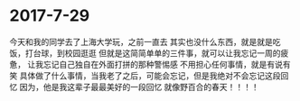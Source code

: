# 2017-7-29

今天和我的同学去了上海大学玩，之前一直去
其实也没什么东西，就是就是吃饭，打台球，到校园逛逛
但就是这简简单单的三件事，就可以让我忘记一周的疲惫，
让我忘记自己独自在外面打拼的那种警惕感
不用担心任何事情，就是有说有笑
具体做了什么事情，当我老了之后，可能会忘记，但是我绝对不会忘记这段回忆
因为，他是我这辈子最最美好的一段回忆
就像野百合的春天！！！！